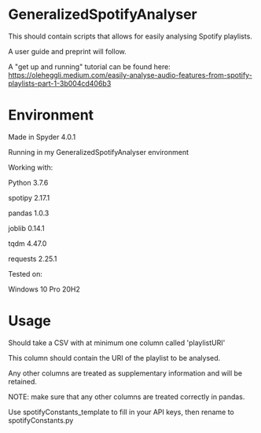 # GeneralizedSpotifyAnalyser
 This should contain scripts that allows for easily analysing Spotify playlists.
 
 A user guide and preprint will follow.
 
 A "get up and running" tutorial can be found here: https://oleheggli.medium.com/easily-analyse-audio-features-from-spotify-playlists-part-1-3b004cd406b3
 
 
# Environment
 Made in Spyder 4.0.1
 
 Running in my GeneralizedSpotifyAnalyser environment
 
 Working with:
 
 Python 3.7.6
 
 spotipy 2.17.1
 
 pandas 1.0.3
 
 joblib 0.14.1
 
 tqdm 4.47.0
 
 requests 2.25.1
 
 Tested on:
 
 Windows 10 Pro 20H2
 
# Usage
 Should take a CSV with at minimum one column called 'playlistURI'
 
 This column should contain the URI of the playlist to be analysed.
 
 Any other columns are treated as supplementary information and will be retained.
 
 NOTE: make sure that any other columns are treated correctly in pandas.
 
 Use spotifyConstants_template to fill in your API keys, then rename to spotifyConstants.py
 
